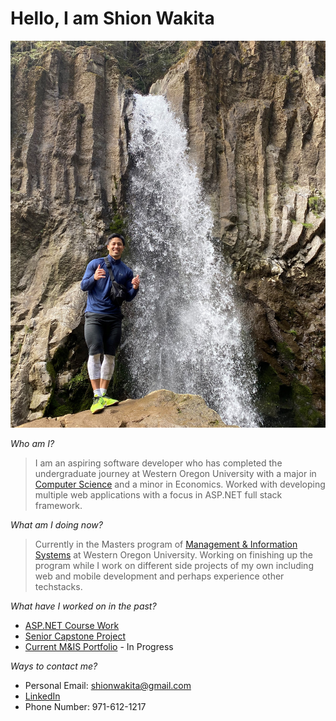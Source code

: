 # Hello, I am Shion Wakita

![cover_photo](https://github.com/swakita14/swakita14.github.io/blob/master/image.jpg)

*Who am I?*
> I am an aspiring software developer who has completed the undergraduate journey at Western Oregon University with a major in [Computer Science](https://wou.edu/cs/degrees-programs/babs-computer-science/) and a minor in Economics. Worked with developing multiple web applications with a focus in ASP.NET full stack framework. 

*What am I doing now?*
> Currently in the Masters program of [Management & Information Systems](https://wou.edu/graduate/ms-management-and-information-systems/) at Western Oregon University. Working on finishing up the program while I work on different side projects of my own including web and mobile development and perhaps experience other techstacks. 

*What have I worked on in the past?*
* [ASP.NET Course Work](https://swakita14.github.io/CS460.html)
* [Senior Capstone Project](https://bitbucket.org/shaynaconner/scrumlords/src/master/)
* [Current M&IS Portfolio](https://swakita14.github.io/IS625/)  - In Progress

*Ways to contact me?*
* Personal Email: shionwakita@gmail.com
* [LinkedIn](https://www.linkedin.com/in/shion-wakita-605447155/)
* Phone Number: 971-612-1217


